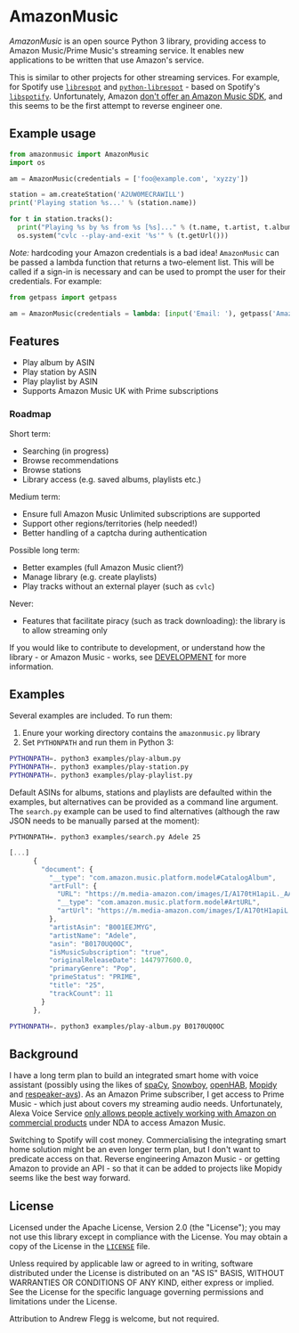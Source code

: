 AmazonMusic
===========

_AmazonMusic_ is an open source Python 3 library, providing access to Amazon Music/Prime Music's streaming service. It enables new applications to be written that use Amazon's service.

This is similar to other projects for other streaming services. For example, for Spotify use [`librespot`](https://github.com/plietar/librespot) and [`python-librespot`](https://github.com/plietar/python-librespot/) - based on Spotify's [`libspotify`](https://developer.spotify.com/technologies/libspotify/). Unfortunately, Amazon [don't offer an Amazon Music SDK](https://forums.developer.amazon.com/questions/58421/amazon-music-api.html), and this seems to be the first attempt to reverse engineer one.

Example usage
-------------

```python
from amazonmusic import AmazonMusic
import os

am = AmazonMusic(credentials = ['foo@example.com', 'xyzzy'])

station = am.createStation('A2UW0MECRAWILL')
print('Playing station %s...' % (station.name))

for t in station.tracks():
  print("Playing %s by %s from %s [%s]..." % (t.name, t.artist, t.album, t.albumArtist))
  os.system("cvlc --play-and-exit '%s'" % (t.getUrl()))
```

_Note:_ hardcoding your Amazon credentials is a bad idea! `AmazonMusic` can be passed a lambda function that returns a two-element list. This will be called if a sign-in is necessary and can be used to prompt the user for their credentials. For example:

```python
from getpass import getpass

am = AmazonMusic(credentials = lambda: [input('Email: '), getpass('Amazon password: ')])
```

Features
--------

* Play album by ASIN
* Play station by ASIN
* Play playlist by ASIN
* Supports Amazon Music UK with Prime subscriptions

### Roadmap
Short term:

* Searching (in progress)
* Browse recommendations
* Browse stations
* Library access (e.g. saved albums, playlists etc.)

Medium term:

* Ensure full Amazon Music Unlimited subscriptions are supported
* Support other regions/territories (help needed!)
* Better handling of a captcha during authentication

Possible long term:

* Better examples (full Amazon Music client?)
* Manage library (e.g. create playlists)
* Play tracks without an external player (such as `cvlc`)

Never:

* Features that facilitate piracy (such as track downloading): the library is to allow streaming only

If you would like to contribute to development, or understand how the library - or Amazon Music - works, see [DEVELOPMENT](DEVELOPMENT.md) for more information.

Examples
--------

Several examples are included. To run them:

1. Enure your working directory contains the `amazonmusic.py` library
2. Set `PYTHONPATH` and run them in Python 3:

```sh
PYTHONPATH=. python3 examples/play-album.py
PYTHONPATH=. python3 examples/play-station.py
PYTHONPATH=. python3 examples/play-playlist.py
```

Default ASINs for albums, stations and playlists are defaulted within the examples, but alternatives can be provided as a command line argument. The `search.py` example can be used to find alternatives (although the raw JSON needs to be manually parsed at the moment):

```
PYTHONPATH=. python3 examples/search.py Adele 25
```

```javascript
[...]
      {
        "document": {
          "__type": "com.amazon.music.platform.model#CatalogAlbum",
          "artFull": {
            "URL": "https://m.media-amazon.com/images/I/A170tH1apiL._AA500.jpg",
            "__type": "com.amazon.music.platform.model#ArtURL",
            "artUrl": "https://m.media-amazon.com/images/I/A170tH1apiL._AA500.jpg"
          },
          "artistAsin": "B001EEJMYG",
          "artistName": "Adele",
          "asin": "B0170UQ0OC",
          "isMusicSubscription": "true",
          "originalReleaseDate": 1447977600.0,
          "primaryGenre": "Pop",
          "primeStatus": "PRIME",
          "title": "25",
          "trackCount": 11
        }
      },
```

```sh
PYTHONPATH=. python3 examples/play-album.py B0170UQ0OC
```

Background
----------

I have a long term plan to build an integrated smart home with voice assistant (possibly using the likes of [spaCy](https://spacy.io/), [Snowboy](https://snowboy.kitt.ai/), [openHAB](https://www.openhab.org/), [Mopidy](https://www.mopidy.com/) and [respeaker-avs](https://github.com/respeaker/avs)). As an Amazon Prime subscriber, I get access to Prime Music - which just about covers my streaming audio needs. Unfortunately, Alexa Voice Service [only allows people actively working with Amazon on commercial products](https://github.com/alexa-pi/AlexaPi/wiki/Q&A-(FAQ)#does-alexapi-support-amazon-music) under NDA to access Amazon Music.

Switching to Spotify will cost money. Commercialising the integrating smart home solution might be an even longer term plan, but I don't want to predicate access on that. Reverse engineering Amazon Music - or getting Amazon to provide an API - so that it can be added to projects like Mopidy seems like the best way forward.

License
-------
Licensed under the Apache License, Version 2.0 (the "License");
you may not use this library except in compliance with the License.
You may obtain a copy of the License in the [`LICENSE`](LICENSE)
file.

Unless required by applicable law or agreed to in writing, software
distributed under the License is distributed on an "AS IS" BASIS,
WITHOUT WARRANTIES OR CONDITIONS OF ANY KIND, either express or implied.
See the License for the specific language governing permissions and
limitations under the License.

Attribution to Andrew Flegg is welcome, but not required.
